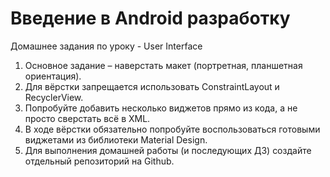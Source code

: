 # Введение в Android разработку
Домашнее задания по уроку - User Interface
1. Основное задание – наверстать макет (портретная, планшетная ориентация).
2. Для вёрстки запрещается использовать ConstraintLayout и RecyclerView.
3. Попробуйте добавить несколько виджетов прямо из кода, а не просто сверстать всё в XML.
4. В ходе вёрстки обязательно попробуйте воспользоваться готовыми виджетами из библиотеки Material Design.
5. Для выполнения домашней работы (и последующих ДЗ) создайте отдельный репозиторий на Github.
